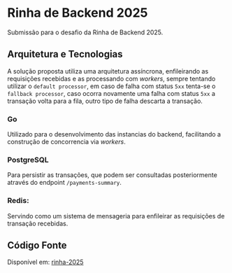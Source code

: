 # Rinha de Backend 2025

Submissão para o desafio da Rinha de Backend 2025.

## Arquitetura e Tecnologias

A solução proposta utiliza uma arquitetura assíncrona, enfileirando as requisições recebidas e as processando com *workers*, sempre tentando utilizar o `default processor`, em caso de falha com status `5xx` tenta-se o `fallback processor`, caso ocorra novamente uma falha com status `5xx` a transação volta para a fila, outro tipo de falha descarta a transação.

### Go
Utilizado para o desenvolvimento das instancias do backend, facilitando a construção de concorrencia via *workers*.

### PostgreSQL
Para persistir as transações, que podem ser consultadas posteriormente através do endpoint `/payments-summary`.

### Redis: 
Servindo como um sistema de mensageria para enfileirar as requisições de transação recebidas. 

## Código Fonte

Disponível em: [rinha-2025](https://github.com/brecabral/rinha-2025)